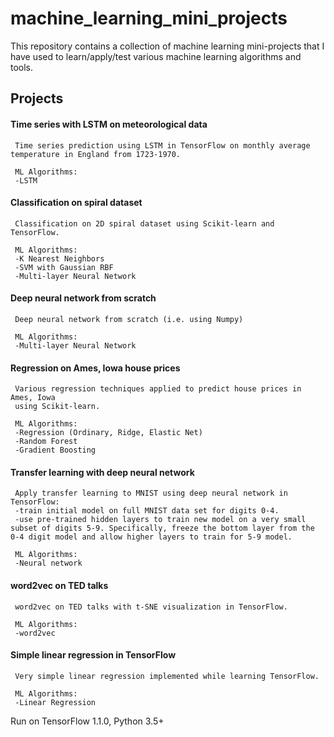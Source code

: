 # machine_learning_mini_projects

This repository contains a collection of machine learning
mini-projects that I have used to learn/apply/test various machine
learning algorithms and tools.

## Projects

#### Time series with LSTM on meteorological data <br /> 
     Time series prediction using LSTM in TensorFlow on monthly average temperature in England from 1723-1970.  
     
     ML Algorithms: 
     -LSTM
     
#### Classification on spiral dataset <br />
     Classification on 2D spiral dataset using Scikit-learn and TensorFlow.
     
     ML Algorithms: 
     -K Nearest Neighbors
     -SVM with Gaussian RBF
     -Multi-layer Neural Network  
     
#### Deep neural network from scratch <br />
     Deep neural network from scratch (i.e. using Numpy)
     
     ML Algorithms:
     -Multi-layer Neural Network

#### Regression on Ames, Iowa house prices <br />
     Various regression techniques applied to predict house prices in Ames, Iowa 
     using Scikit-learn.
     
     ML Algorithms: 
     -Regression (Ordinary, Ridge, Elastic Net)
     -Random Forest
     -Gradient Boosting
     
#### Transfer learning with deep neural network <br />
     Apply transfer learning to MNIST using deep neural network in TensorFlow:
     -train initial model on full MNIST data set for digits 0-4. 
     -use pre-trained hidden layers to train new model on a very small subset of digits 5-9. Specifically, freeze the bottom layer from the 0-4 digit model and allow higher layers to train for 5-9 model. 
     
     ML Algorithms: 
     -Neural network

#### word2vec on TED talks <br />
     word2vec on TED talks with t-SNE visualization in TensorFlow.
     
     ML Algorithms:
     -word2vec
     
#### Simple linear regression in TensorFlow
     Very simple linear regression implemented while learning TensorFlow.
     
     ML Algorithms:
     -Linear Regression
     

Run on TensorFlow 1.1.0, Python 3.5+
